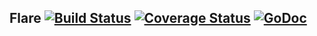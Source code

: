 ## Flare [![Build Status](https://travis-ci.org/diegobernardes/flare.svg?branch=master)](https://travis-ci.org/diegobernardes/flare) [![Coverage Status](https://coveralls.io/repos/github/diegobernardes/flare/badge.svg?branch=master)](https://coveralls.io/github/diegobernardes/flare?branch=master) [![GoDoc](https://godoc.org/github.com/diegobernardes/flare?status.svg)](https://godoc.org/github.com/diegobernardes/flare)